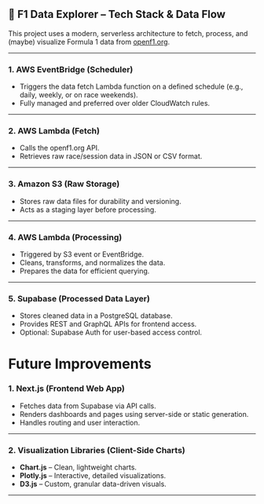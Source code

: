 ## 🏁 F1 Data Explorer – Tech Stack & Data Flow

This project uses a modern, serverless architecture to fetch, process, and (maybe) visualize Formula 1 data from [openf1.org](https://openf1.org).

---

### 1. **AWS EventBridge (Scheduler)**
- Triggers the data fetch Lambda function on a defined schedule (e.g., daily, weekly, or on race weekends).
- Fully managed and preferred over older CloudWatch rules.

---

### 2. **AWS Lambda (Fetch)**
- Calls the openf1.org API.
- Retrieves raw race/session data in JSON or CSV format.

---

### 3. **Amazon S3 (Raw Storage)**
- Stores raw data files for durability and versioning.
- Acts as a staging layer before processing.

---

### 4. **AWS Lambda (Processing)**
- Triggered by S3 event or EventBridge.
- Cleans, transforms, and normalizes the data.
- Prepares the data for efficient querying.

---

### 5. **Supabase (Processed Data Layer)**
- Stores cleaned data in a PostgreSQL database.
- Provides REST and GraphQL APIs for frontend access.
- Optional: Supabase Auth for user-based access control.

# Future Improvements

### 1. **Next.js (Frontend Web App)**
- Fetches data from Supabase via API calls.
- Renders dashboards and pages using server-side or static generation.
- Handles routing and user interaction.

---

### 2. **Visualization Libraries (Client-Side Charts)**
- **Chart.js** – Clean, lightweight charts.
- **Plotly.js** – Interactive, detailed visualizations.
- **D3.js** – Custom, granular data-driven visuals.

---
